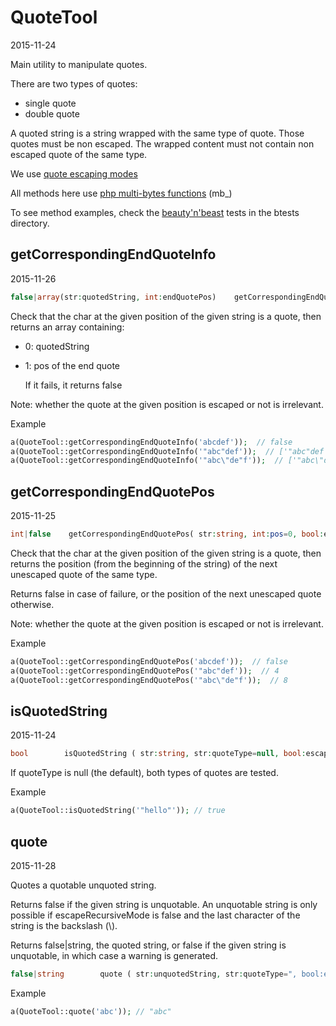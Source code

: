 QuoteTool
==============
2015-11-24



Main utility to manipulate quotes.



There are two types of quotes:

 - single quote
 - double quote
 
A quoted string is a string wrapped with the same type of quote.
Those quotes must be non escaped.
The wrapped content must not contain non escaped quote of the same type.

We use [quote escaping modes](https://github.com/lingtalfi/universe/blob/master/planets/ConventionGuy/convention.quotesEscapingModes.eng.md)

All methods here use [php multi-bytes functions](http://php.net/manual/en/ref.mbstring.php) (mb_)
 

To see method examples, check the [beauty'n'beast](https://github.com/lingtalfi/Dreamer/blob/master/UnitTesting/BeautyNBeast/pattern.beautyNBeast.eng.md) tests in the btests directory.
 
 


getCorrespondingEndQuoteInfo
-------------------
2015-11-26


```php
false|array(str:quotedString, int:endQuotePos)    getCorrespondingEndQuoteInfo( str:string, int:pos=0, bool:escapeRecursiveMode=true )
```



Check that the char at the given position of the given string is a quote,
then returns an array containing:

- 0: quotedString
- 1: pos of the end quote
          
  If it fails, it returns false
     
     
Note: whether the quote at the given position is escaped or not is irrelevant.


Example 

```php
a(QuoteTool::getCorrespondingEndQuoteInfo('abcdef'));  // false
a(QuoteTool::getCorrespondingEndQuoteInfo('"abc"def'));  // ['"abc"def', 4]
a(QuoteTool::getCorrespondingEndQuoteInfo('"abc\"de"f'));  // ['"abc\"de"', 8]
```





getCorrespondingEndQuotePos
-------------------
2015-11-25


```php
int|false    getCorrespondingEndQuotePos( str:string, int:pos=0, bool:escapeRecursiveMode=true )
```



Check that the char at the given position of the given string is a quote,
then returns the position (from the beginning of the string) of the next unescaped quote of the same type.

Returns false in case of failure, or the position of the next unescaped quote otherwise.

Note: whether the quote at the given position is escaped or not is irrelevant.


Example 

```php
a(QuoteTool::getCorrespondingEndQuotePos('abcdef'));  // false
a(QuoteTool::getCorrespondingEndQuotePos('"abc"def'));  // 4
a(QuoteTool::getCorrespondingEndQuotePos('"abc\"de"f'));  // 8
```




isQuotedString
-----------
2015-11-24


```php
bool        isQuotedString ( str:string, str:quoteType=null, bool:escapedRecursiveMode=true ) 
```

If quoteType is null (the default), both types of quotes are tested.


Example

```php
a(QuoteTool::isQuotedString('"hello"')); // true
```




quote 
-----------
2015-11-28


Quotes a quotable unquoted string.

Returns false if the given string is unquotable.
An unquotable string is only possible if escapeRecursiveMode is false and the last character
of the string is the backslash (\\\).


Returns false|string,
          the quoted string, or false if the given string is unquotable,
          in which case a warning is generated.
     
     
```php
false|string        quote ( str:unquotedString, str:quoteType=", bool:escapedRecursiveMode=true ) 
```


Example

```php
a(QuoteTool::quote('abc')); // "abc"
```






